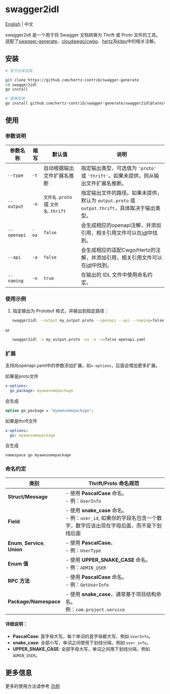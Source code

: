 # swagger2idl

[English](README.md) | 中文

swagger2idl 是一个用于将 Swagger 文档转换为 Thrift 或 Proto 文件的工具。
适配了[swagger-generate](https://github.com/hertz-contrib/swagger-generate)、[cloudwego/cwgo](https://github.com/cloudwego/cwgo)、[hertz](https://github.com/cloudwego/hertz)及[kitex](https://github.com/cloudwego/kitex)中的相关注解。

## 安装

```sh
# 官方仓库安装

git clone https://github.com/hertz-contrib/swagger-generate
cd swagger2idl
go install

# 直接安装
go install github.com/hertz-contrib/swagger-generate/swagger2idl@latest
```

## 使用
### 参数说明

| 参数名称        | 缩写    | 默认值                        | 说明                                                                                                    |
|-------------|-------|----------------------------|-------------------------------------------------------------------------------------------------------|
| `--type`    | `-t`  | 自动根据输出文件扩展名推断              | 指定输出类型，可选值为 `'proto'` 或 `'thrift'`。如果未提供，则从输出文件扩展名推断。                                                 |
| `--output`  | `-o`  | `文件名.proto` 或 `文件名.thrift` | 指定输出文件的路径。如果未提供，默认为 `output.proto` 或 `output.thrift`，具体取决于输出类型。                                       |
| `--openapi` | `-oa` | `false`                    | 会生成相应的openapi注解，并添加引用，相关引用文件可以在[idl](https://github.com/hertz-contrib/swagger-generate/idl)中找到。       |
| `--api`     | `-a`  | `false`                    | 会生成相应的适配Cwgo/Hertz的注解，并添加引用，相关引用文件可以在[idl](https://github.com/hertz-contrib/swagger-generate/idl)中找到。 |
| `--naming`  | `-n`  | `true`                     | 在输出的 IDL 文件中使用命名约定。                                                                                   |

### 使用示例

1. 指定输出为 Protobuf 格式，并输出到指定路径：
```bash
   swagger2idl --output my_output.proto --openapi --api --naming=false openapi.yaml
```
or
```bash
   swagger2idl -o my_output.proto -oa -a -n=false openapi.yaml
```

### 扩展
支持向openapi.yaml中的参数添加扩展，如`x-options`，后面会增加更多扩展。

如果是proto文件
```yaml
x-options:
  go_package: myawesomepackage
```
会生成
```protobuf
option go_package = "myawesomepackage";
```
如果是thrift文件
```yaml
x-options:
  go: myawesomepackage
```
会生成
```thrift
namespace go myawesomepackage
```
### 命名约定

| **类别**                           | **Thrift/Proto 命名规范**                                                         |
|----------------------------------|-------------------------------------------------------------------------------|
| **Struct/Message**               | - 使用 **PascalCase** 命名。<br> - 例：`UserInfo`                                    |
| **Field**                        | - 使用 **snake_case** 命名。<br> - 例：`user_id`, 如果你的字段名包含一个数字，数字应该出现在字母后面，而不是下划线后面 |
| **Enum**, **Service**, **Union** | - 使用 **PascalCase**。<br> - 例：`UserType`                                       |
| **Enum 值**                       | - 使用 **UPPER_SNAKE_CASE** 命名。<br> - 例：`ADMIN_USER`                            |
| **RPC 方法**                       | - 使用 **PascalCase** 命名。<br> - 例：`GetUserInfo`                                 |
| **Package/Namespace**            | - 使用 **snake_case**，通常基于项目结构命名。<br> 例：`com.project.service`                   |

#### 详细说明：
- **PascalCase**: 首字母大写，每个单词的首字母都大写，例如 `UserInfo`。
- **snake_case**: 全部小写，单词之间使用下划线分隔，例如 `user_info`。
- **UPPER_SNAKE_CASE**: 全部字母大写，单词之间用下划线分隔，例如 `ADMIN_USER`。

## 更多信息

更多的使用方法请参考 [示例](example)